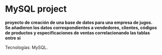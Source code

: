 # MySQL project

**proyecto de creación de una base de datos para una empresa de jugos. Se añadieron los datos correspondientes a vendedores, clientes, códigos de productos y especificaciones de ventas correlacionando las tablas entre si**

Tecnologías: MySQL.
